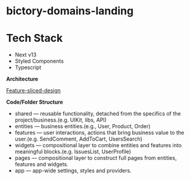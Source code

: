 # bictory-domains-landing

# Tech Stack

- Next v13
- Styled Components
- Typescript

**Architecture**

[Feature-sliced-design](https://feature-sliced.design/docs/get-started/overview)

**Code/Folder Structure**

 - shared — reusable functionality, detached from the specifics of the project/business.(e.g. UIKit, libs, API)
 - entities — business entities.(e.g., User, Product, Order)
 - features — user interactions, actions that bring business value to the user.(e.g. SendComment, AddToCart, UsersSearch)
 - widgets — compositional layer to combine entities and features into meaningful blocks.(e.g. IssuesList, UserProfile)
 - pages — compositional layer to construct full pages from entities, features and widgets.
 - app — app-wide settings, styles and providers.

